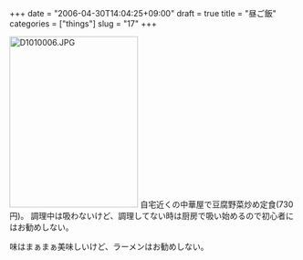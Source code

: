 +++
date = "2006-04-30T14:04:25+09:00"
draft = true
title = "昼ご飯"
categories = ["things"]
slug = "17"
+++

<a href="/images/2006/04/D1010006.JPG">
</a><a href="/images/2006/04/D1010006-1.jpg"><img class="aligncenter size-medium wp-image-18" src="/images/2006/04/D1010006-1-225x300.jpg" alt="D1010006.JPG" width="225" height="300" /></a>
自宅近くの中華屋で豆腐野菜炒め定食(730円)。
調理中は吸わないけど、調理してない時は厨房で吸い始めるので初心者にはお勧めしない。

味はまぁまぁ美味しいけど、ラーメンはお勧めしない。
